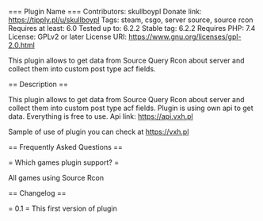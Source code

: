=== Plugin Name ===
Contributors: skullboypl
Donate link: https://tipply.pl/u/skullboypl
Tags: steam, csgo, server source, source rcon
Requires at least: 6.0
Tested up to: 6.2.2
Stable tag: 6.2.2
Requires PHP: 7.4
License: GPLv2 or later
License URI: https://www.gnu.org/licenses/gpl-2.0.html

This plugin allows to get data from Source Query Rcon about server and collect them into custom post type acf fields. 

== Description ==

This plugin allows to get data from Source Query Rcon about server and collect them into custom post type acf fields. 
Plugin is using own api to get data. Everything is free to use. Api link: https://api.vxh.pl

Sample of use of plugin you can check at https://vxh.pl


== Frequently Asked Questions ==

= Which games plugin support? =

All games using Source Rcon


== Changelog ==

= 0.1 =
This first version of plugin

